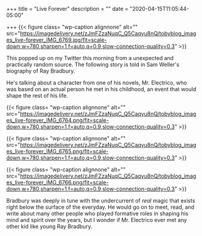 +++
title = "Live Forever"
description = ""
date = "2020-04-15T11:05:44-05:00"

+++
{{< figure class= "wp-caption alignnone" alt="" src="https://imagedelivery.net/zJmFZzaNuqC_Q5Caqyu8nQ/tobyblog_images_live-forever_IMG_6769.jpg/fit=scale-down,w=780,sharpen=1,f=auto,q=0.9,slow-connection-quality=0.3" >}}

This popped up on my Twitter this morning from a unexpected and practically random source. The following story is told in Sam Weller's biography of Ray Bradbury.

<!--more-->
He's talking about a character from one of his novels, Mr. Electrico, who was based on an actual person he met in his childhood, an event that would shape the rest of his life.

{{< figure class= "wp-caption alignnone" alt="" src="https://imagedelivery.net/zJmFZzaNuqC_Q5Caqyu8nQ/tobyblog_images_live-forever_IMG_6764.png/fit=scale-down,w=780,sharpen=1,f=auto,q=0.9,slow-connection-quality=0.3" >}}

{{< figure class= "wp-caption alignnone" alt="" src="https://imagedelivery.net/zJmFZzaNuqC_Q5Caqyu8nQ/tobyblog_images_live-forever_IMG_6765.png/fit=scale-down,w=780,sharpen=1,f=auto,q=0.9,slow-connection-quality=0.3" >}}

{{< figure class= "wp-caption alignnone" alt="" src="https://imagedelivery.net/zJmFZzaNuqC_Q5Caqyu8nQ/tobyblog_images_live-forever_IMG_6766.png/fit=scale-down,w=780,sharpen=1,f=auto,q=0.9,slow-connection-quality=0.3" >}}

Bradbury was deeply in tune with the undercurrent of *real* magic that exists right below the surface of the everyday. He would go on to meet, read, and write about many other people who played formative roles in shaping his mind and spirit over the years, but I wonder if Mr. Electrico ever met any other kid like young Ray Bradbury.